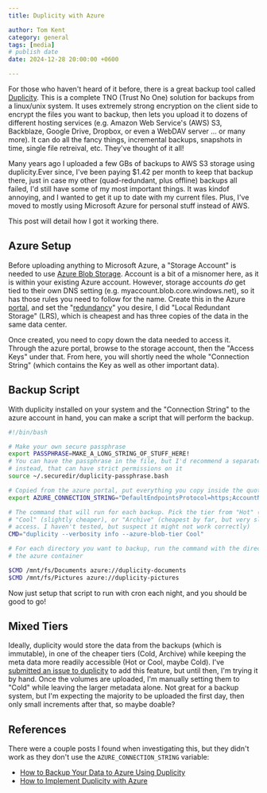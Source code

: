 ```yaml
---
title: Duplicity with Azure

author: Tom Kent
category: general
tags: [media]
# publish date
date: 2024-12-28 20:00:00 +0600

---
```


For those who haven't heard of it before, there is a great backup tool called
[Duplicity](https://duplicity.gitlab.io/). This is a complete TNO (Trust No One)
solution for backups from a linux/unix system. It uses extremely strong 
encryption on the client side to encrypt the files you want to backup, then 
lets you upload it to dozens of different hosting services (e.g. Amazon Web 
Service's (AWS) S3, Backblaze, Google Drive, Dropbox, or even a WebDAV server
... or many more). It can do all the fancy things, incremental backups,
snapshots in time, single file retreival, etc. They've thought of it all!

Many years ago I uploaded a few GBs of backups to AWS S3 storage using 
duplicity.Ever since, I've been paying $1.42 per month to keep that backup 
there, just in case my other (quad-redundant, plus offline) backups all failed, 
I'd still have some of my most important things. It was kindof annoying, and I 
wanted to get it up to date with my current files. Plus, I've moved to mostly
using Microsoft Azure for personal stuff instead of AWS.

This post will detail how I got it working there. 


Azure Setup
-----------

Before uploading anything to Microsoft Azure, a "Storage Account" is needed to
use [Azure Blob Storage](https://learn.microsoft.com/en-us/azure/storage/blobs/storage-blobs-introduction). 
Account is a bit of a misnomer here, as it is within your existing Azure 
account. However, storage accounts *do* get tied to their own DNS setting 
(e.g. myaccount.blob.core.windows.net), so it has those rules you need to 
follow for the name. Create this in the Azure 
[portal](https://portal.azure.com), and set the 
"[redundancy](https://learn.microsoft.com/en-us/azure/storage/common/storage-redundancy)"
you desire, I did "Local Redundant Storage" (LRS), which is cheapest and has
three copies of the data in the same data center. 

Once created, you need to copy down the data needed to access it. Through the 
azure portal, browse to the storage account, then the "Access Keys" under that. 
From here, you will shortly need the whole "Connection String" (which contains
the Key as well as other important data).

Backup Script
-------------

With duplicity installed on your system and the "Connection String" to the azure
account in hand, you can make a script that will perform the backup.


```bash
#!/bin/bash

# Make your own secure passphrase
export PASSPHRASE=MAKE_A_LONG_STRING_OF_STUFF_HERE!
# You can have the passphrase in the file, but I'd recommend a separate file 
# instead, that can have strict permissions on it
source ~/.securedir/duplicity-passphrase.bash

# Copied from the azure portal, put everything you copy inside the quotes 
export AZURE_CONNECTION_STRING="DefaultEndpointsProtocol=https;AccountName=storageaccountwillbehere;AccountKey=longkeywillbehere;EndpointSuffix=core.windows.net"

# The command that will run for each backup. Pick the tier from "Hot" (default)
# "Cool" (slightly cheaper), or "Archive" (cheapest by far, but very slow to 
# access. I haven't tested, but suspect it might not work correctly)
CMD="duplicity --verbosity info --azure-blob-tier Cool"

# For each directory you want to backup, run the command with the directory and 
# the azure container

$CMD /mnt/fs/Documents azure://duplicity-documents
$CMD /mnt/fs/Pictures azure://duplicity-pictures
```

Now just setup that script to run with cron each night, and you should be good
to go!

Mixed Tiers
-----------

Ideally, duplicity would store the data from the backups (which is immutable), 
in one of the cheaper tiers (Cold, Archive) while keeping the meta data more 
readily accessible (Hot or Cool, maybe Cold). I've 
[submitted an issue to duplicity](https://gitlab.com/duplicity/duplicity/-/issues/852)
to add this feature, but until then, I'm trying it by hand. Once the volumes are
uploaded, I'm manually setting them to "Cold" while leaving the larger metadata
alone. Not great for a backup system, but I'm expecting the majority to be 
uploaded the first day, then only small increments after that, so maybe doable? 


References
---------- 

There were a couple posts I found when investigating this, but they didn't work
as they don't use the `AZURE_CONNECTION_STRING` variable:

*   [How to Backup Your Data to Azure Using Duplicity](https://www.luander.net/posts/duplicity-backup/)
*   [How to Implement Duplicity with Azure](https://cari.net/implement-duplicity-with-azure/)
